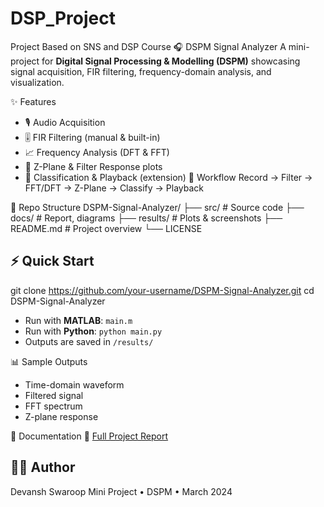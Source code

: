 # DSP_Project
Project Based on SNS and DSP Course
🎧 DSPM Signal Analyzer
A mini-project for **Digital Signal Processing & Modelling (DSPM)** showcasing signal acquisition, FIR filtering, frequency-domain analysis, and visualization.

✨ Features
* 🎙️ Audio Acquisition
* 🎚️ FIR Filtering (manual & built-in)
* 📈 Frequency Analysis (DFT & FFT)
* 🔵 Z-Plane & Filter Response plots
* 🎯 Classification & Playback (extension)
🔗 Workflow
Record → Filter → FFT/DFT → Z-Plane → Classify → Playback

📂 Repo Structure
DSPM-Signal-Analyzer/
├── src/        # Source code
├── docs/       # Report, diagrams
├── results/    # Plots & screenshots
├── README.md   # Project overview
└── LICENSE


## ⚡ Quick Start
git clone https://github.com/your-username/DSPM-Signal-Analyzer.git
cd DSPM-Signal-Analyzer
* Run with **MATLAB**: `main.m`
* Run with **Python**: `python main.py`
* Outputs are saved in `/results/`



📊 Sample Outputs
* Time-domain waveform
* Filtered signal
* FFT spectrum
* Z-plane response


📑 Documentation
📄 [Full Project Report](docs/report.pdf)

## 👨‍💻 Author
Devansh Swaroop
Mini Project • DSPM • March 2024

